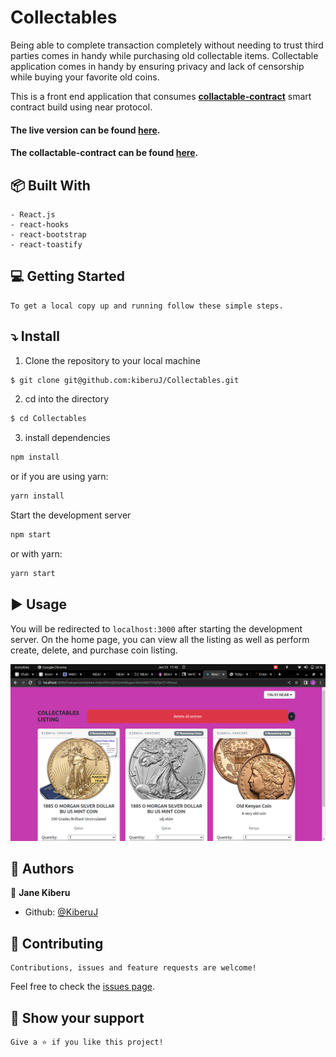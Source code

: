 # Collectables

Being able to complete transaction completely without needing to trust third parties comes in handy while purchasing old collectable items. Collectable application comes in handy by ensuring privacy and lack of censorship while buying your favorite old coins.

This is a front end application that consumes __[collactable-contract](https://github.com/kiberuJ/collectables-contract)__ smart contract build using near protocol.

#### The live version can be found [here](https://kiberuj.github.io/Collectables/).
#### The collactable-contract can be found [here](https://github.com/kiberuJ/collectables-contract).

## :package: Built With

    - React.js
    - react-hooks
    - react-bootstrap
    - react-toastify

## :computer: Getting Started

    To get a local copy up and running follow these simple steps.

## :arrow_heading_down: Install

1. Clone the repository to your local machine

```sh
$ git clone git@github.com:kiberuJ/Collectables.git
```

2. cd into the directory

```sh
$ cd Collectables
```

3. install dependencies

```sh
npm install
```

or if you are using yarn:

```sh
yarn install
```

Start the development server

```sh
npm start
```

or with yarn:

```sh
yarn start
```

## :arrow_forward: Usage

You will be redirected to `localhost:3000` after starting the development server.
On the home page, you can view all the listing as well as perform create, delete, and purchase coin listing.

<p align="center">
<a href="#">
    <img src="./src/assets/demo.png" alt="home">
  </a>
</p>

## :busts_in_silhouette: Authors

👤 **Jane Kiberu**

- Github: [@KiberuJ](https://github.com/kiberuJ)

## 🤝 Contributing

    Contributions, issues and feature requests are welcome!

Feel free to check the [issues page](../../issues).

## :star2: Show your support

    Give a ⭐️ if you like this project!
